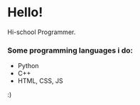 # Hello!

Hi-school Programmer.

### Some programming languages i do:
- Python
- C++
- HTML, CSS, JS

:)
